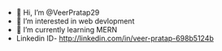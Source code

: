 - 👋 Hi, I’m @VeerPratap29
- 👀 I’m interested in web devlopment 
- 🌱 I’m currently learning MERN
-   Linkedin ID- http://linkedin.com/in/veer-pratap-698b5124b

